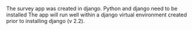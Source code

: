 The survey app was created in django. 
Python and django need to be installed
The app will run well within a django virtual environment created prior to installing django (v 2.2).
